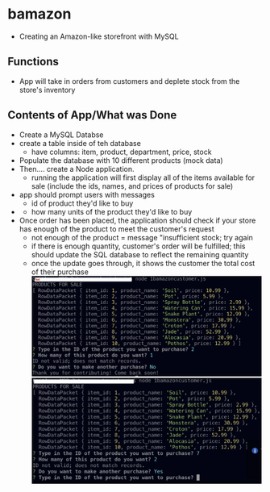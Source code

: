 # bamazon
- Creating an Amazon-like storefront with MySQL

## Functions
- App will take in orders from customers and deplete stock from the store's inventory

## Contents of App/What was Done
- Create a MySQL Databse
- create a table inside of teh database
  -  have columns: item, product, department, price, stock
- Populate the database with 10 different products (mock data)
- Then.... create a Node application.
  - running the application will first display all of the items available for sale (include the ids, names, and prices of products for sale)
- app should prompt users with messages
  - id of product they'd like to buy
- - how many units of the product they'd like to buy
- Once order has been placed, the application should check if your store has enough of the product to meet the customer's request
  - not enough of the product = message "insufficient stock; try again
  - if there is enough quantity, customer's order will be fulfilled; this should update the SQL database to reflect the remaining quantity
  -  once the update goes through, it shows the customer the total cost of their purchase
![screenshot](./screenshot.png)
![screenshot2](./screenshot2.png)

